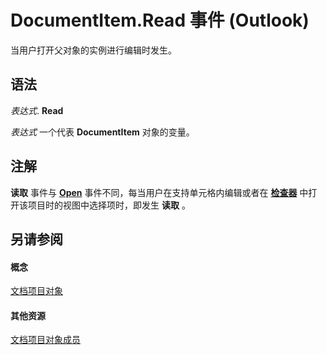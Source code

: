 
# DocumentItem.Read 事件 (Outlook)

当用户打开父对象的实例进行编辑时发生。


## 语法

 _表达式_. **Read**

 _表达式_ 一个代表 **DocumentItem** 对象的变量。


## 注解

 **读取** 事件与 **[Open](e7d95148-9fa2-3f0f-cbfc-f835c9017c3b.md)** 事件不同，每当用户在支持单元格内编辑或者在 **[检查器](d7384756-669c-0549-1032-c3b864187994.md)** 中打开该项目时的视图中选择项时，即发生 **读取** 。


## 另请参阅


#### 概念


[文档项目对象](7b0a6af0-6632-3ff6-841f-5b081d0d68d8.md)
#### 其他资源


[文档项目对象成员](2c6d563b-39cb-9cb3-3bfe-93fe595325cf.md)